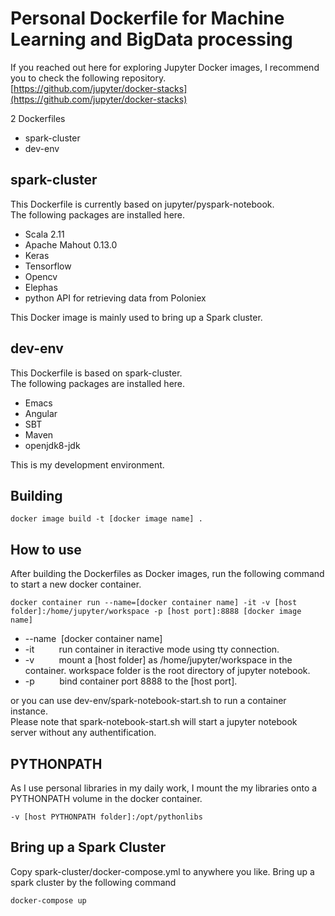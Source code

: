 # Personal Dockerfile for Machine Learning and BigData processing

If you reached out here for exploring Jupyter Docker images, I recommend you to check the following repository.<br>
[https://github.com/jupyter/docker-stacks](https://github.com/jupyter/docker-stacks)<br>

2 Dockerfiles
- spark-cluster
- dev-env

## spark-cluster
This Dockerfile is currently based on jupyter/pyspark-notebook.<br>
The following packages are installed here.
- Scala 2.11
- Apache Mahout 0.13.0
- Keras
- Tensorflow
- Opencv
- Elephas
- python API for retrieving data from Poloniex

This Docker image is mainly used to bring up a Spark cluster.

## dev-env
This Dockerfile is based on spark-cluster.<br>
The following packages are installed here.
- Emacs
- Angular
- SBT
- Maven
- openjdk8-jdk

This is my development environment.

## Building

```
docker image build -t [docker image name] .
```

## How to use
After building the Dockerfiles as Docker images, run the following command to start a new docker container.<br>

```
docker container run --name=[docker container name] -it -v [host folder]:/home/jupyter/workspace -p [host port]:8888 [docker image name]
```

* --name&nbsp;&nbsp;[docker container name]<br>
* -it&nbsp;&nbsp;&nbsp;&nbsp;&nbsp;&nbsp;&nbsp;&nbsp;&nbsp;&nbsp;run container in iteractive mode using tty connection.<br>
* -v&nbsp;&nbsp;&nbsp;&nbsp;&nbsp;&nbsp;&nbsp;&nbsp;&nbsp;&nbsp;mount a [host folder] as /home/jupyter/workspace in the container. workspace folder is the root directory of jupyter notebook.<br>
* -p&nbsp;&nbsp;&nbsp;&nbsp;&nbsp;&nbsp;&nbsp;&nbsp;&nbsp;&nbsp;bind container port 8888 to the [host port].<br>

or you can use dev-env/spark-notebook-start.sh to run a container instance.<br>
Please note that spark-notebook-start.sh will start a jupyter notebook server without any authentification.

## PYTHONPATH
As I use personal libraries in my daily work, I mount the my libraries onto a PYTHONPATH volume in the docker container.

```
-v [host PYTHONPATH folder]:/opt/pythonlibs
```

## Bring up a Spark Cluster
Copy spark-cluster/docker-compose.yml to anywhere you like.
Bring up a spark cluster by the following command

```
docker-compose up
```
